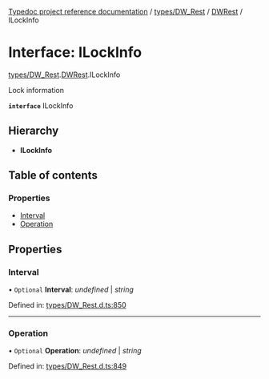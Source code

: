 [Typedoc project reference documentation](../README.md) / [types/DW_Rest](../modules/types_dw_rest.md) / [DWRest](../modules/types_dw_rest.dwrest.md) / ILockInfo

# Interface: ILockInfo

[types/DW_Rest](../modules/types_dw_rest.md).[DWRest](../modules/types_dw_rest.dwrest.md).ILockInfo

Lock information

**`interface`** ILockInfo

## Hierarchy

* **ILockInfo**

## Table of contents

### Properties

- [Interval](types_dw_rest.dwrest.ilockinfo.md#interval)
- [Operation](types_dw_rest.dwrest.ilockinfo.md#operation)

## Properties

### Interval

• `Optional` **Interval**: *undefined* \| *string*

Defined in: [types/DW_Rest.d.ts:850](https://github.com/DocuWare/REST-Sample-TS/blob/6171aa8/src/types/DW_Rest.d.ts#L850)

___

### Operation

• `Optional` **Operation**: *undefined* \| *string*

Defined in: [types/DW_Rest.d.ts:849](https://github.com/DocuWare/REST-Sample-TS/blob/6171aa8/src/types/DW_Rest.d.ts#L849)
